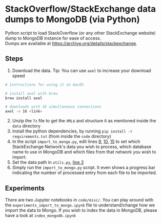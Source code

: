 # StackOverflow/StackExchange data dumps to MongoDB (via Python)

Python script to load StackOverflow (or any other StackExchange website) dump to MongoDB instance for ease of access.  
Dumps are available at https://archive.org/details/stackexchange.

## Steps

1. Download the data. Tip: You can use `axel` to increase your download speed
  ```bash
  # instructions for using it on macOS
  
  # install axel with brew
  brew install axel
  
  # downloads with 16 simultaneous connections
  axel -n 16 <link> 
  ```
2. Unzip the `7z` file to get the `XML`s and structure it as mentioned inside the `data` directory
3. Install the python dependencies, by running `pip install -r requirements.txt` (from inside the `code` directory)
4. In the script `import_to_mongo.py`, edit lines [9](https://github.com/Daksh/stackoverflow-dump-to-mongodb/blob/master/code/import_to_mongo.py#L9), [10](https://github.com/Daksh/stackoverflow-dump-to-mongodb/blob/master/code/import_to_mongo.py#L10), [15](https://github.com/Daksh/stackoverflow-dump-to-mongodb/blob/master/code/import_to_mongo.py#L15) to set which StackExchange Network's data you wish to process, which database name to use in MongoDB and which files from that network you wish to import. 
5. Set the data path in `utils.py`, [line 3](https://github.com/Daksh/stackoverflow-dump-to-mongodb/blob/master/code/utils.py#L3)
6. Simply run the `import_to_mongo.py` script. It even shows a progress bar indicating the number of processed entry from each file to be imported.

## Experiments

There are two Jupyter notebooks in `code/misc/`. You can play around with the `experiments_import_to_mongo.ipynb` file to understand/change how we import the data to Mongo. If you wish to index the data in MongoDB, please have a look at `index_mongodb.ipynb`
